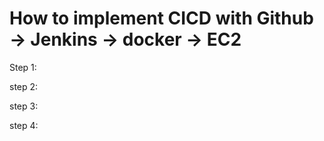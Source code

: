 # How to implement CICD with Github -> Jenkins -> docker -> EC2 


Step 1: 

step 2:

step 3:

step 4: